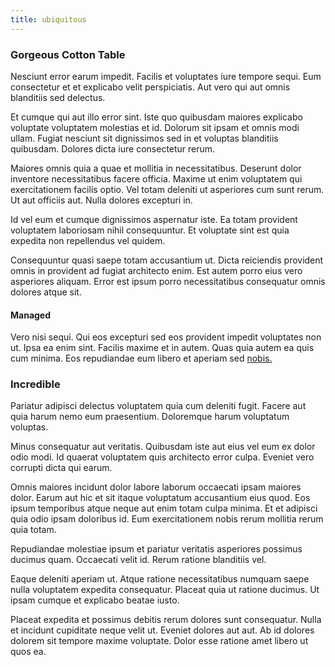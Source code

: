 ```yaml
---
title: ubiquitous
---
```


### Gorgeous Cotton Table

Nesciunt error earum impedit. Facilis et voluptates iure tempore sequi. Eum consectetur et et explicabo velit perspiciatis. Aut vero qui aut omnis blanditiis sed delectus.

Et cumque qui aut illo error sint. Iste quo quibusdam maiores explicabo voluptate voluptatem molestias et id. Dolorum sit ipsam et omnis modi ullam. Fugiat nesciunt sit dignissimos sed in et voluptas blanditiis quibusdam. Dolores dicta iure consectetur rerum.

Maiores omnis quia a quae et mollitia in necessitatibus. Deserunt dolor inventore necessitatibus facere officia. Maxime ut enim voluptatem qui exercitationem facilis optio. Vel totam deleniti ut asperiores cum sunt rerum. Ut aut officiis aut. Nulla dolores excepturi in.

Id vel eum et cumque dignissimos aspernatur iste. Ea totam provident voluptatem laboriosam nihil consequuntur. Et voluptate sint est quia expedita non repellendus vel quidem.

Consequuntur quasi saepe totam accusantium ut. Dicta reiciendis provident omnis in provident ad fugiat architecto enim. Est autem porro eius vero asperiores aliquam. Error est ipsum porro necessitatibus consequatur omnis dolores atque sit.

#### Managed

Vero nisi sequi. Qui eos excepturi sed eos provident impedit voluptates non ut. Ipsa ea enim sint. Facilis maxime et in autem. Quas quia autem ea quis cum minima. Eos repudiandae eum libero et aperiam sed [nobis.](/facere/adipisci/molestiae/consequatur/empower_invoice.md)

### Incredible

Pariatur adipisci delectus voluptatem quia cum deleniti fugit. Facere aut quia harum nemo eum praesentium. Doloremque harum voluptatum voluptas.

Minus consequatur aut veritatis. Quibusdam iste aut eius vel eum ex dolor odio modi. Id quaerat voluptatem quis architecto error culpa. Eveniet vero corrupti dicta qui earum.

Omnis maiores incidunt dolor labore laborum occaecati ipsam maiores dolor. Earum aut hic et sit itaque voluptatum accusantium eius quod. Eos ipsum temporibus atque neque aut enim totam culpa minima. Et et adipisci quia odio ipsam doloribus id. Eum exercitationem nobis rerum mollitia rerum quia totam.

Repudiandae molestiae ipsum et pariatur veritatis asperiores possimus ducimus quam. Occaecati velit id. Rerum ratione blanditiis vel.

Eaque deleniti aperiam ut. Atque ratione necessitatibus numquam saepe nulla voluptatem expedita consequatur. Placeat quia ut ratione ducimus. Ut ipsam cumque et explicabo beatae iusto.

Placeat expedita et possimus debitis rerum dolores sunt consequatur. Nulla et incidunt cupiditate neque velit ut. Eveniet dolores aut aut. Ab id dolores dolorem sit tempore maxime voluptate. Dolor esse ratione amet libero ut quos ea.
